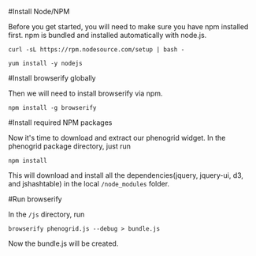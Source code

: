 #Install Node/NPM

Before you get started, you will need to make sure you have npm installed first. npm is bundled and installed automatically with node.js.

```
curl -sL https://rpm.nodesource.com/setup | bash -

yum install -y nodejs
```

#Install browserify globally

Then we will need to install browserify via npm.

```
npm install -g browserify
```

#Install required NPM packages

Now it's time to download and extract our phenogrid widget. In the phenogrid package directory, just run

```
npm install
```

This will download and install all the dependencies(jquery, jquery-ui, d3, and jshashtable) in the local `/node_modules` folder.

#Run browserify

In the `/js` directory, run

```
browserify phenogrid.js --debug > bundle.js
```

Now the bundle.js will be created.
